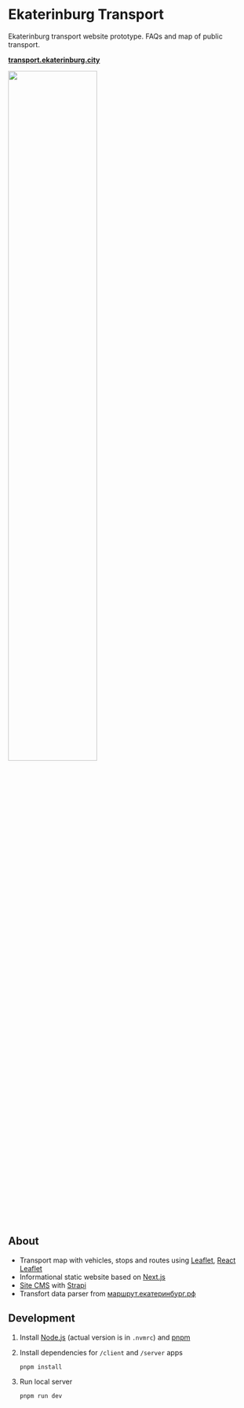 # Ekaterinburg Transport

Ekaterinburg transport website prototype. FAQs and map of public transport.

**[transport.ekaterinburg.city](https://transport.ekaterinburg.city)**

<img width="60%" alt="" src="https://github.com/ekaterinburgdev/transport/assets/22644149/27211a8e-212b-461e-a921-f3874362b962">


## About

- Transport map with vehicles, stops and routes using [Leaflet](https://leafletjs.com/), [React Leaflet](https://react-leaflet.js.org/)
- Informational static website based on [Next.js](https://nextjs.org/) 
- [Site CMS](https://github.com/ekaterinburgdev/transport-cms) with [Strapi](https://strapi.io/)
- Transfort data parser from [маршрут.екатеринбург.рф](http://маршрут.екатеринбург.рф)


## Development

1. Install [Node.js](https://nodejs.org/en/download/) (actual version is in `.nvmrc`) and [pnpm](https://www.npmjs.com/package/pnpm#user-content-installation)

2. Install dependencies for `/client` and `/server` apps

    ```
    pnpm install
    ```

3. Run local server

    ```
    pnpm run dev
    ```
